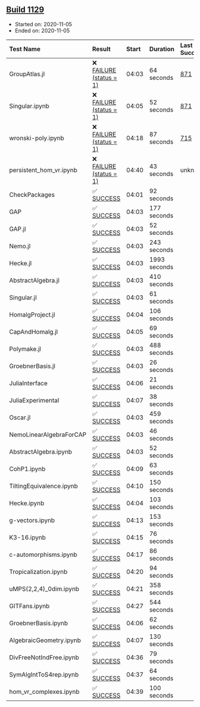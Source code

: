## [Build 1129](https://oscarci.mathematik.uni-kl.de/job/oscar-stable/1129/)

* Started on: 2020-11-05
* Ended on: 2020-11-05

| Test Name    | Result | Start | Duration | Last Success | First Failure |
|:-------------|:-------|:------|:---------|:-------------|:--------------|
| GroupAtlas.jl | ❌ [FAILURE (status = 1)](https://oscarci.mathematik.uni-kl.de/job/oscar-stable/1129/artifact/logs/build-1129/GroupAtlas.jl.log) | 04:03 | 64 seconds | [871](https://oscarci.mathematik.uni-kl.de/job/oscar-stable/871/) | [872](https://oscarci.mathematik.uni-kl.de/job/oscar-stable/872/) |
| Singular.ipynb | ❌ [FAILURE (status = 1)](https://oscarci.mathematik.uni-kl.de/job/oscar-stable/1129/artifact/logs/build-1129/Singular.ipynb.log) | 04:05 | 52 seconds | [871](https://oscarci.mathematik.uni-kl.de/job/oscar-stable/871/) | [872](https://oscarci.mathematik.uni-kl.de/job/oscar-stable/872/) |
| wronski-poly.ipynb | ❌ [FAILURE (status = 1)](https://oscarci.mathematik.uni-kl.de/job/oscar-stable/1129/artifact/logs/build-1129/wronski-poly.ipynb.log) | 04:18 | 87 seconds | [715](https://oscarci.mathematik.uni-kl.de/job/oscar-stable/715/) | [716](https://oscarci.mathematik.uni-kl.de/job/oscar-stable/716/) |
| persistent_hom_vr.ipynb | ❌ [FAILURE (status = 1)](https://oscarci.mathematik.uni-kl.de/job/oscar-stable/1129/artifact/logs/build-1129/persistent_hom_vr.ipynb.log) | 04:40 | 43 seconds | unknown | unknown |
| CheckPackages | ✅ [SUCCESS](https://oscarci.mathematik.uni-kl.de/job/oscar-stable/1129/artifact/logs/build-1129/CheckPackages.log) | 04:01 | 92 seconds |  |  |
| GAP | ✅ [SUCCESS](https://oscarci.mathematik.uni-kl.de/job/oscar-stable/1129/artifact/logs/build-1129/GAP.log) | 04:03 | 177 seconds |  |  |
| GAP.jl | ✅ [SUCCESS](https://oscarci.mathematik.uni-kl.de/job/oscar-stable/1129/artifact/logs/build-1129/GAP.jl.log) | 04:03 | 52 seconds |  |  |
| Nemo.jl | ✅ [SUCCESS](https://oscarci.mathematik.uni-kl.de/job/oscar-stable/1129/artifact/logs/build-1129/Nemo.jl.log) | 04:03 | 243 seconds |  |  |
| Hecke.jl | ✅ [SUCCESS](https://oscarci.mathematik.uni-kl.de/job/oscar-stable/1129/artifact/logs/build-1129/Hecke.jl.log) | 04:03 | 1993 seconds |  |  |
| AbstractAlgebra.jl | ✅ [SUCCESS](https://oscarci.mathematik.uni-kl.de/job/oscar-stable/1129/artifact/logs/build-1129/AbstractAlgebra.jl.log) | 04:03 | 410 seconds |  |  |
| Singular.jl | ✅ [SUCCESS](https://oscarci.mathematik.uni-kl.de/job/oscar-stable/1129/artifact/logs/build-1129/Singular.jl.log) | 04:03 | 61 seconds |  |  |
| HomalgProject.jl | ✅ [SUCCESS](https://oscarci.mathematik.uni-kl.de/job/oscar-stable/1129/artifact/logs/build-1129/HomalgProject.jl.log) | 04:04 | 106 seconds |  |  |
| CapAndHomalg.jl | ✅ [SUCCESS](https://oscarci.mathematik.uni-kl.de/job/oscar-stable/1129/artifact/logs/build-1129/CapAndHomalg.jl.log) | 04:05 | 69 seconds |  |  |
| Polymake.jl | ✅ [SUCCESS](https://oscarci.mathematik.uni-kl.de/job/oscar-stable/1129/artifact/logs/build-1129/Polymake.jl.log) | 04:03 | 488 seconds |  |  |
| GroebnerBasis.jl | ✅ [SUCCESS](https://oscarci.mathematik.uni-kl.de/job/oscar-stable/1129/artifact/logs/build-1129/GroebnerBasis.jl.log) | 04:03 | 26 seconds |  |  |
| JuliaInterface | ✅ [SUCCESS](https://oscarci.mathematik.uni-kl.de/job/oscar-stable/1129/artifact/logs/build-1129/JuliaInterface.log) | 04:06 | 21 seconds |  |  |
| JuliaExperimental | ✅ [SUCCESS](https://oscarci.mathematik.uni-kl.de/job/oscar-stable/1129/artifact/logs/build-1129/JuliaExperimental.log) | 04:07 | 38 seconds |  |  |
| Oscar.jl | ✅ [SUCCESS](https://oscarci.mathematik.uni-kl.de/job/oscar-stable/1129/artifact/logs/build-1129/Oscar.jl.log) | 04:03 | 459 seconds |  |  |
| NemoLinearAlgebraForCAP | ✅ [SUCCESS](https://oscarci.mathematik.uni-kl.de/job/oscar-stable/1129/artifact/logs/build-1129/NemoLinearAlgebraForCAP.log) | 04:03 | 46 seconds |  |  |
| AbstractAlgebra.ipynb | ✅ [SUCCESS](https://oscarci.mathematik.uni-kl.de/job/oscar-stable/1129/artifact/logs/build-1129/AbstractAlgebra.ipynb.log) | 04:03 | 52 seconds |  |  |
| CohP1.ipynb | ✅ [SUCCESS](https://oscarci.mathematik.uni-kl.de/job/oscar-stable/1129/artifact/logs/build-1129/CohP1.ipynb.log) | 04:09 | 63 seconds |  |  |
| TiltingEquivalence.ipynb | ✅ [SUCCESS](https://oscarci.mathematik.uni-kl.de/job/oscar-stable/1129/artifact/logs/build-1129/TiltingEquivalence.ipynb.log) | 04:10 | 150 seconds |  |  |
| Hecke.ipynb | ✅ [SUCCESS](https://oscarci.mathematik.uni-kl.de/job/oscar-stable/1129/artifact/logs/build-1129/Hecke.ipynb.log) | 04:04 | 103 seconds |  |  |
| g-vectors.ipynb | ✅ [SUCCESS](https://oscarci.mathematik.uni-kl.de/job/oscar-stable/1129/artifact/logs/build-1129/g-vectors.ipynb.log) | 04:13 | 153 seconds |  |  |
| K3-16.ipynb | ✅ [SUCCESS](https://oscarci.mathematik.uni-kl.de/job/oscar-stable/1129/artifact/logs/build-1129/K3-16.ipynb.log) | 04:15 | 76 seconds |  |  |
| c-automorphisms.ipynb | ✅ [SUCCESS](https://oscarci.mathematik.uni-kl.de/job/oscar-stable/1129/artifact/logs/build-1129/c-automorphisms.ipynb.log) | 04:17 | 86 seconds |  |  |
| Tropicalization.ipynb | ✅ [SUCCESS](https://oscarci.mathematik.uni-kl.de/job/oscar-stable/1129/artifact/logs/build-1129/Tropicalization.ipynb.log) | 04:20 | 94 seconds |  |  |
| uMPS(2,2,4)_0dim.ipynb | ✅ [SUCCESS](https://oscarci.mathematik.uni-kl.de/job/oscar-stable/1129/artifact/logs/build-1129/uMPS-2-2-4-_0dim.ipynb.log) | 04:21 | 358 seconds |  |  |
| GITFans.ipynb | ✅ [SUCCESS](https://oscarci.mathematik.uni-kl.de/job/oscar-stable/1129/artifact/logs/build-1129/GITFans.ipynb.log) | 04:27 | 544 seconds |  |  |
| GroebnerBasis.ipynb | ✅ [SUCCESS](https://oscarci.mathematik.uni-kl.de/job/oscar-stable/1129/artifact/logs/build-1129/GroebnerBasis.ipynb.log) | 04:06 | 62 seconds |  |  |
| AlgebraicGeometry.ipynb | ✅ [SUCCESS](https://oscarci.mathematik.uni-kl.de/job/oscar-stable/1129/artifact/logs/build-1129/AlgebraicGeometry.ipynb.log) | 04:07 | 130 seconds |  |  |
| DivFreeNotIndFree.ipynb | ✅ [SUCCESS](https://oscarci.mathematik.uni-kl.de/job/oscar-stable/1129/artifact/logs/build-1129/DivFreeNotIndFree.ipynb.log) | 04:36 | 79 seconds |  |  |
| SymAlgIntToS4rep.ipynb | ✅ [SUCCESS](https://oscarci.mathematik.uni-kl.de/job/oscar-stable/1129/artifact/logs/build-1129/SymAlgIntToS4rep.ipynb.log) | 04:37 | 64 seconds |  |  |
| hom_vr_complexes.ipynb | ✅ [SUCCESS](https://oscarci.mathematik.uni-kl.de/job/oscar-stable/1129/artifact/logs/build-1129/hom_vr_complexes.ipynb.log) | 04:39 | 100 seconds |  |  |
